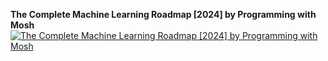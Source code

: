 **The Complete Machine Learning Roadmap [2024] by Programming with Mosh**
[![The Complete Machine Learning Roadmap [2024] by Programming with Mosh](https://img.youtube.com/vi/7IgVGSaQPaw/maxresdefault.jpg)](https://youtu.be/7IgVGSaQPaw)
